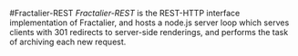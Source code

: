 #Fractalier-REST
_Fractalier-REST_ is the REST-HTTP interface implementation of Fractalier, and hosts a node.js server loop which serves clients with 301 redirects to server-side 
renderings, and performs the task of archiving each new request.
